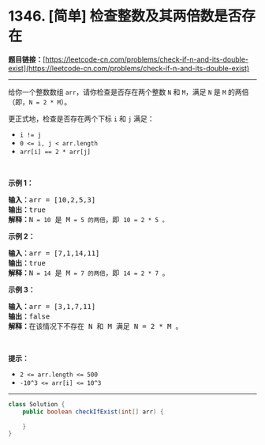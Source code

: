 # 1346. [简单] 检查整数及其两倍数是否存在

**题目链接：**[https://leetcode-cn.com/problems/check-if-n-and-its-double-exist](https://leetcode-cn.com/problems/check-if-n-and-its-double-exist)

---

<div class="content__1Y2H">
 <div class="notranslate">
  <p>给你一个整数数组&nbsp;<code>arr</code>，请你检查是否存在两个整数&nbsp;<code>N</code> 和 <code>M</code>，满足&nbsp;<code>N</code>&nbsp;是&nbsp;<code>M</code>&nbsp;的两倍（即，<code>N = 2 * M</code>）。</p> 
  <p>更正式地，检查是否存在两个下标&nbsp;<code>i</code> 和 <code>j</code> 满足：</p> 
  <ul> 
   <li><code>i != j</code></li> 
   <li><code>0 &lt;= i, j &lt; arr.length</code></li> 
   <li><code>arr[i] == 2 * arr[j]</code></li> 
  </ul> 
  <p>&nbsp;</p> 
  <p><strong>示例 1：</strong></p> 
  <pre class="language-text"><strong>输入：</strong>arr = [10,2,5,3]
<strong>输出：</strong>true
<strong>解释：</strong>N<code> = 10</code> 是 M<code> = 5 的两倍</code>，即 <code>10 = 2 * 5 。</code>
</pre> 
  <p><strong>示例 2：</strong></p> 
  <pre class="language-text"><strong>输入：</strong>arr = [7,1,14,11]
<strong>输出：</strong>true
<strong>解释：</strong>N<code> = 14</code> 是 M<code> = 7 的两倍</code>，即 <code>14 = 2 * 7 </code>。
</pre> 
  <p><strong>示例 3：</strong></p> 
  <pre class="language-text"><strong>输入：</strong>arr = [3,1,7,11]
<strong>输出：</strong>false
<strong>解释：</strong>在该情况下不存在 N 和 M 满足 N = 2 * M 。
</pre> 
  <p>&nbsp;</p> 
  <p><strong>提示：</strong></p> 
  <ul> 
   <li><code>2 &lt;= arr.length &lt;= 500</code></li> 
   <li><code>-10^3 &lt;= arr[i] &lt;= 10^3</code></li> 
  </ul> 
 </div>
</div>

---

```java
class Solution {
    public boolean checkIfExist(int[] arr) {
        
    }
}
```
